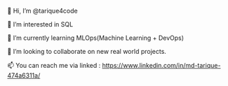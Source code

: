 👋 Hi, I’m @tarique4code

👀 I’m interested in SQL

🌱 I’m currently learning MLOps(Machine Learning + DevOps)

💞️ I’m looking to collaborate on new real world projects.

📫 You can reach me via linked : https://www.linkedin.com/in/md-tarique-474a6311a/
